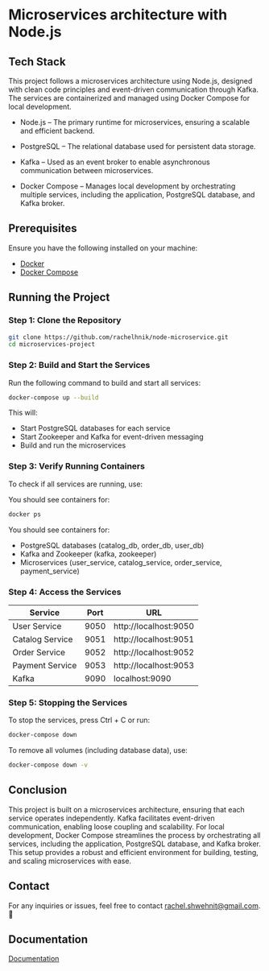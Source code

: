 
# Microservices architecture with Node.js





## Tech Stack

This project follows a microservices architecture using Node.js, designed with clean code principles and event-driven communication through Kafka. The services are containerized and managed using Docker Compose for local development.

- Node.js – The primary runtime for microservices, ensuring a scalable and efficient backend.

- PostgreSQL – The relational database used for persistent data storage.
- Kafka – Used as an event broker to enable asynchronous communication between microservices.

- Docker Compose – Manages local development by orchestrating multiple services, including the application, PostgreSQL database, and Kafka broker.



## Prerequisites

Ensure you have the following installed on your machine:  

- [Docker](https://www.docker.com/get-started)  
- [Docker Compose](https://docs.docker.com/compose/install/)  
## Running the Project 

### Step 1: Clone the Repository  

```sh
git clone https://github.com/rachelhnik/node-microservice.git
cd microservices-project
```

### Step 2: Build and Start the Services
Run the following command to build and start all services:

```sh
docker-compose up --build
```

This will:

- Start PostgreSQL databases for each service
- Start Zookeeper and Kafka for event-driven messaging
- Build and run the microservices


### Step 3: Verify Running Containers
To check if all services are running, use:

You should see containers for:

```sh
docker ps
```

You should see containers for:
- PostgreSQL databases (catalog_db, order_db, user_db)
- Kafka and Zookeeper (kafka, zookeeper)
- Microservices (user_service, catalog_service, order_service, payment_service)

### Step 4: Access the Services

| Service   | Port    | URL      |
|-----------|---------|----------|
| User Service   | 9050 | http://localhost:9050 |
| Catalog Service   | 9051 | http://localhost:9051 |
| Order Service   | 9052 | http://localhost:9052  |
| Payment Service | 9053 |http://localhost:9053  |
| Kafka   | 9090 | localhost:9090  |


### Step 5: Stopping the Services
To stop the services, press Ctrl + C or run:

```sh
docker-compose down

```

To remove all volumes (including database data), use:
```sh
docker-compose down -v

```





## Conclusion

This project is built on a microservices architecture, ensuring that each service operates independently. Kafka facilitates event-driven communication, enabling loose coupling and scalability. For local development, Docker Compose streamlines the process by orchestrating all services, including the application, PostgreSQL database, and Kafka broker. This setup provides a robust and efficient environment for building, testing, and scaling microservices with ease.
## Contact

For any inquiries or issues, feel free to contact rachel.shwehnit@gmail.com. 🚀
## Documentation

[Documentation](https://documenter.getpostman.com/view/36601366/2sAYkErKqr#auth-info-66acfd1d-36a1-435a-9981-c208d88f50e7)

